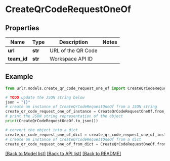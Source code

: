 # CreateQrCodeRequestOneOf


## Properties

Name | Type | Description | Notes
------------ | ------------- | ------------- | -------------
**url** | **str** | URL of the QR Code | 
**team_id** | **str** | Workspace API ID | 

## Example

```python
from urlr.models.create_qr_code_request_one_of import CreateQrCodeRequestOneOf

# TODO update the JSON string below
json = "{}"
# create an instance of CreateQrCodeRequestOneOf from a JSON string
create_qr_code_request_one_of_instance = CreateQrCodeRequestOneOf.from_json(json)
# print the JSON string representation of the object
print(CreateQrCodeRequestOneOf.to_json())

# convert the object into a dict
create_qr_code_request_one_of_dict = create_qr_code_request_one_of_instance.to_dict()
# create an instance of CreateQrCodeRequestOneOf from a dict
create_qr_code_request_one_of_from_dict = CreateQrCodeRequestOneOf.from_dict(create_qr_code_request_one_of_dict)
```
[[Back to Model list]](../README.md#documentation-for-models) [[Back to API list]](../README.md#documentation-for-api-endpoints) [[Back to README]](../README.md)



